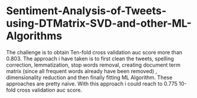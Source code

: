 # Sentiment-Analysis-of-Tweets-using-DTMatrix-SVD-and-other-ML-Algorithms
The challenge is to obtain Ten-fold cross validation auc score more than 0.803.  The approach i have taken is to first clean the tweets, spelling correction, lemmatization, stop words removal, creating document term matrix (since all frequent words already have been removed) , dimensionality reduction and then finally fitting ML Algorithm. These approaches are pretty naive. With this approach i could reach to 0.775 10-fold cross validation auc score. 
